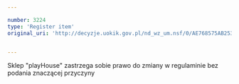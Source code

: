 ```yaml
---

number: 3224
type: 'Register item'
original_uri: 'http://decyzje.uokik.gov.pl/nd_wz_um.nsf/0/AE768575AB2537D0C1257A0D002E3B19?OpenDocument'


---
```


Sklep "playHouse" zastrzega sobie prawo do zmiany w regulaminie bez podania znaczącej przyczyny
